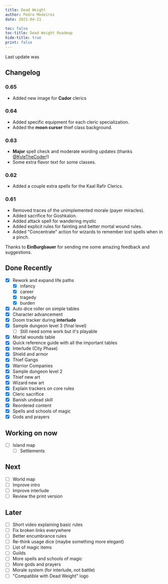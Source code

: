 ```yaml
---
title: Dead Weight
author: Pedro Medeiros
date: 2021-04-21

toc: false
toc-title: Dead Weight Roadmap
hide-title: true
print: false
---
```


Last update was <now>

## Changelog

### 0.65
- Added new image for **Cador** clerics

### 0.64
- Added specific equipment for each cleric specialization.
- Added the **moon curser** thief class background.

### 0.63
- **Major** spell check and moderate wording updates (thanks [@KyleTheCoder](https://twitter.com/KyleTheCoder)!)
- Some extra flavor text for some classes.

### 0.62
- Added a couple extra spells for the Kaal Rafir Clerics.

### 0.61
- Removed traces of the unimplemented morale (payer miracles).
- Added sacrifice for Goshkalon.
- Added attack spell for wandering mystic
- Added explicit rules for fainting and better mortal wound rules.
- Added "Concentrate" action for wizards to remember lost spells when in a pinch.

Thanks to **EinBurgbauer** for sending me some amazing feedback and suggestions.

## Done Recently
- [x] Rework and expand life paths
  - [x] infancy
  - [x] career
  - [x] tragedy
  - [x] burden
- [x] Auto dice roller on simple tables
- [x] Character advancement
- [x] Doom tracker during **interlude**
- [x] Sample dungeon level 3 (final level)
  - [ ] Still need some work but it's playable
- [x] Mortal wounds table
- [x] Quick reference guide with all the important tables
- [x] Interlude (City Phase)
- [x] Shield and armor
- [x] Thief Gangs
- [x] Warrior Companies
- [x] Sample dungeon level 2
- [x] Thief new art
- [x] Wizard new art
- [x] Explain trackers on core rules
- [x] Cleric sacrifice
- [x] Banish undead skill
- [x] Reordered content
- [x] Spells and schools of magic
- [x] Gods and prayers

## Working on now
- [ ] Island map
  - [ ] Settlements

## Next
- [ ] World map
- [ ] Improve intro
- [ ] Improve interlude
- [ ] Review the print version

## Later
- [ ] Short video explaining basic rules
- [ ] Fix broken links everywhere
- [ ] Better encumbrance rules
- [ ] Re-think usage dice (maybe something more elegant)
- [ ] List of magic items
- [ ] Guilds
- [ ] More spells and schools of magic
- [ ] More gods and prayers
- [ ] Morale system (for interlude, not battle)
- [ ] "Compatible with Dead Weight" logo